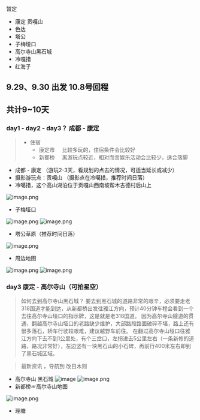 暂定
- 康定  贡嘎山
- 色达
- 塔公
- 子梅垭口
- 高尔寺山黑石城
- 冷嘎措
- 红海子

## 9.29、9.30 出发 10.8号回程
## 共计9~10天

### day1 - day2 - day3？ 成都 - 康定

> - 住宿
>   - 康定市 &nbsp;&nbsp;&nbsp; 比较多玩的，住宿条件会比较好
>   - 新都桥 &nbsp;&nbsp;&nbsp; 离游玩点较近，相对而言娱乐活动会比较少，适合落脚

- 成都 - 康定 （游玩2-3天，看规划的点去的情况，可适当延长或减少）
- 摄影游玩点：贡嘎山 （摄影点在冷噶措，推荐时间日落）
- 冷噶措，这个高山湖泊位于贡嘎山西南坡帮木吉德村后山上

![image.png](http://ww1.sinaimg.cn/mw690/a760927bgy1gia0jg7uwej221615c7wl.jpg)

- 子梅垭口

![image.png](http://ww1.sinaimg.cn/mw690/a760927bgy1gia12p377sj210i16ku0y.jpg)
![image.png](http://ww1.sinaimg.cn/mw690/a760927bgy1gia1a7bslrj219615uqv8.jpg)

- 塔公草原（推荐时间日落）

![image.png](http://ww1.sinaimg.cn/mw690/a760927bgy1gia17wltd3j220u18k1l2.jpg)

- 周边地图

![image.png](http://ww1.sinaimg.cn/mw690/a760927bgy1gia1ce9x09j20v815ujx2.jpg)
![image.png](http://ww1.sinaimg.cn/mw690/a760927bgy1gia0kdaojuj21w01auk35.jpg)

### day3 康定 - 高尔寺山（可拍星空）

>如何去到高尔寺山黑石城？
要去到黑石城的道路非常的艰辛，必须要走老318国道才能到达，从新都桥出发往雅江方向，预计40分钟车程会看到一个去往高尔寺山垭口的指示牌，这是就是老318国道。
因为高尔寺山隧道的贯通，翻越高尔寺山垭口的老路缺少维护，大部路段路面破碎不堪，路上还有很多落石，轿车行驶较艰难，建议越野车前往。
在翻过高尔寺山垭口往雅江方向下去不到1公里处，有个三岔口，左拐进去5公里左右（一条新修的道路，路况非常好），左边竖有一块黑石山的小石碑，再前行400米左右即到了黑石城区域。

>最新资讯 ，导航到 改日木则

- 高尔寺山 黑石城 
![image](http://ww1.sinaimg.cn/large/a760927bgy1ggjmtnq6lgj218z0u0tij.jpg)
![image.png](http://ww1.sinaimg.cn/mw690/a760927bgy1gia0o4p7jsj21ok19c7wn.jpg)
- 新都桥☞高尔寺山地图

![image.png](http://ww1.sinaimg.cn/mw690/a760927bgy1gia4bafs3aj22e211g4qv.jpg)
- 理塘